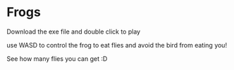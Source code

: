 # Frogs


Download the exe file and double click to play

use WASD to control the frog to eat flies and avoid the bird from eating you!

See how many flies you can get :D
